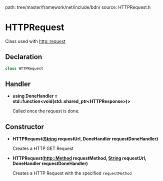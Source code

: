 path: tree/master/framework/net/include/bdn/
source: HTTPRequest.h

# HTTPRequest

Class used with [http::request](http.md)

## Declaration

```C++
class HTTPRequest
```

## Handler

* **using DoneHandler = std::function<void(std::shared_ptr<HTTPResponse\>)\>**

	Called once the request is done.

## Constructor

* **HTTPRequest([String](../foundation/string.md) requestUrl, DoneHandler requestDoneHandler)**

	Creates a HTTP GET Request

* **HTTPRequest([http::Method](http.md) requestMethod, [String](../foundation/string.md) requestUrl, DoneHandler requestDoneHandler)**

	Creates a HTTP Request with the specified `requestMethod`

